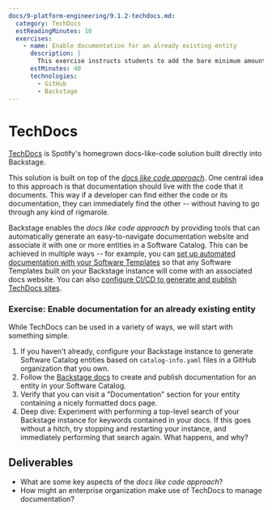 ```yaml
---
docs/9-platform-engineering/9.1.2-techdocs.md:
  category: TechDocs
  estReadingMinutes: 10
  exercises:
    - name: Enable documentation for an already existing entity
      description: |
        This exercise instructs students to add the bare minimum amount of files needed for their Backstage instance to generate an MkDocs site and associate it with an entity in their Software Catalog.  Extra credit is offered for studying Backstage's ability to search within TechDocs stored in the Catalog -- the basic setup we point students towards in this exercise can lead to a search-related bug which is valuable for understanding the different ways Backstage can be configured to manage TechDocs.
      estMinutes: 40
      technologies:
        - GitHub
        - Backstage
---
```


# TechDocs

[TechDocs](https://backstage.io/docs/features/techdocs/) is Spotify's homegrown docs-like-code solution built directly into Backstage.

This solution is built on top of the *[docs like code approach](https://www.docslikecode.com/)*. One central idea to this approach is that documentation should live with the code that it documents.  This way if a developer can find either the code or its documentation, they can immediately find the other -- without having to go through any kind of rigmarole.

Backstage enables the *docs like code approach* by providing tools that can automatically generate an easy-to-navigate documentation website and associate it with one or more entities in a Software Catalog.  This can be achieved in multiple ways -- for example, you can [set up automated documentation with your Software Templates](https://backstage.io/docs/features/techdocs/how-to-guides/#how-to-add-the-documentation-setup-to-your-software-templates) so that any Software Templates built on your Backstage instance will come with an associated docs website.  You can also [configure CI/CD to generate and publish TechDocs sites](https://backstage.io/docs/features/techdocs/configuring-ci-cd).

### Exercise: Enable documentation for an already existing entity

While TechDocs can be used in a variety of ways, we will start with something simple.

1. If you haven't already, configure your Backstage instance to generate Software Catalog entities based on `catalog-info.yaml` files in a GitHub organization that you own.
2. Follow the [Backstage docs](https://backstage.io/docs/features/techdocs/creating-and-publishing/#enable-documentation-for-an-already-existing-entity) to create and publish documentation for an entity in your Software Catalog.
3. Verify that you can visit a "Documentation" section for your entity containing a nicely formatted docs page.
4. Deep dive: Experiment with performing a top-level search of your Backstage instance for keywords contained in your docs.  If this goes without a hitch, try stopping and restarting your instance, and immediately performing that search again.  What happens, and why?

## Deliverables

- What are some key aspects of the *docs like code approach*?
- How might an enterprise organization make use of TechDocs to manage documentation?
